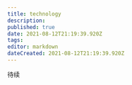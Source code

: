 ```yaml
---
title: technology
description: 
published: true
date: 2021-08-12T21:19:39.920Z
tags: 
editor: markdown
dateCreated: 2021-08-12T21:19:39.920Z
---
```


待续


